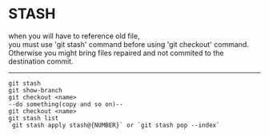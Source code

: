 STASH  
=========  
when you will have to reference old file,  
you must use 'git stash' command before using 'git checkout' command.
Otherwise you might bring files repaired and not commited to the destination commit.  
  
---------------------------------------------------------    
```  
git stash  
git show-branch  
git checkout <name>   
--do something(copy and so on)--  
git checkout <name>  
git stash list
`git stash apply stash@{NUMBER}` or `git stash pop --index`  
```  
